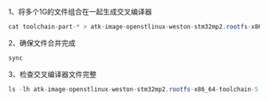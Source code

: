 1、将多个1G的文件组合在一起生成交叉编译器

```c#
cat toolchain-part-* > atk-image-openstlinux-weston-stm32mp2.rootfs-x86_64-toolchain-5.0.3-snapshot-20250115-v1.0.sh
```

2、确保文件合并完成

```c#
sync
```


3、检查交叉编译器文件完整

```c#
ls -lh atk-image-openstlinux-weston-stm32mp2.rootfs-x86_64-toolchain-5.0.3-snapshot-20250115-v1.0.sh
```
